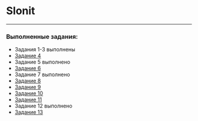 # Slonit

---

### Выполненные задания:

- Задания 1-3 выполнены
- [Задание 4](https://github.com/shxnxdwn/slonit/blob/main/tasks/task-4/git-commands.md)
- Задание 5 выполнено
- [Задание 6](https://github.com/shxnxdwn/slonit/blob/main/tasks/task-6/app.js)
- Задание 7 выполнено
- [Задание 8](https://github.com/shxnxdwn/slonit/blob/main/tasks/task-8/app.js)
- [Задание 9](https://github.com/shxnxdwn/slonit/blob/main/tasks/task-9/app.js)
- [Задание 10](https://github.com/shxnxdwn/slonit/blob/main/tasks/task-10/app.js)
- [Задание 11](https://github.com/shxnxdwn/slonit/blob/main/tasks/task-11/app.js)
- Задание 12 выполнено
- [Задание 13](https://github.com/shxnxdwn/slonit/blob/main/tasks/task-13/app.js)

